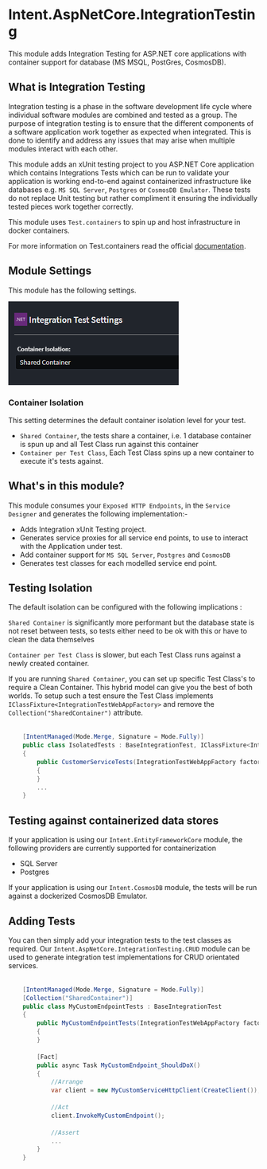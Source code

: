 ﻿# Intent.AspNetCore.IntegrationTesting

This module adds Integration Testing for ASP.NET core applications with container support for database (MS MSQL, PostGres, CosmosDB).

## What is Integration Testing

Integration testing is a phase in the software development life cycle where individual software modules are combined and tested as a group. The purpose of integration testing is to ensure that the different components of a software application work together as expected when integrated. This is done to identify and address any issues that may arise when multiple modules interact with each other.

This module adds an xUnit testing project to you ASP.NET Core application which contains Integrations Tests which can be run to validate your application is working end-to-end against containerized infrastructure like databases e.g. `MS SQL Server`, `Postgres` or `CosmosDB Emulator`. These tests do not replace Unit testing but rather compliment it ensuring the individually tested pieces work together correctly.

This module uses `Test.containers` to spin up and host infrastructure in docker containers.

For more information on Test.containers read the official [documentation](https://testcontainers.com/).

## Module Settings

This module has the following settings.

![Integration Testing Settings](./docs/images/integration-test-settings.png)

### Container Isolation

This setting determines the default container isolation level for your test.

- `Shared Container`, the tests share a container, i.e. 1 database container is spun up and all Test Class run against this container
- `Container per Test Class`, Each Test Class spins up a new container to execute it's tests against.

## What's in this module?

This module consumes your `Exposed HTTP Endpoints`, in the `Service Designer` and generates the following implementation:-

- Adds Integration xUnit Testing project.
- Generates service proxies for all service end points, to use to interact with the Application under test.
- Add container support for `MS SQL Server`, `Postgres` and `CosmosDB`
- Generates test classes for each modelled service end point.

## Testing Isolation

The default isolation can be configured with the following implications :

`Shared Container` is significantly more performant but the database state is not reset between tests, so tests either need to be ok with this or have to clean the data themselves

`Container per Test Class` is slower, but each Test Class runs against a newly created container.

If you are running `Shared Container`, you can set up specific Test Class's to require a Clean Container. This hybrid model can give you the best of both worlds. To setup such a test ensure the Test Class implements `IClassFixture<IntegrationTestWebAppFactory>` and remove the `Collection("SharedContainer")` attribute.

```csharp

    [IntentManaged(Mode.Merge, Signature = Mode.Fully)]
    public class IsolatedTests : BaseIntegrationTest, IClassFixture<IntegrationTestWebAppFactory>
    {
        public CustomerServiceTests(IntegrationTestWebAppFactory factory) : base(factory)
        {
        }
        ...
    }
```

## Testing against containerized data stores

If your application is using our `Intent.EntityFrameworkCore` module, the following providers are currently supported for containerization

- SQL Server
- Postgres

If your application is using our `Intent.CosmosDB` module, the tests will be run against a dockerized CosmosDB Emulator.

## Adding Tests

You can then simply add your integration tests to the test classes as required.
Our `Intent.AspNetCore.IntegrationTesting.CRUD` module can be used to generate integration test implementations for CRUD orientated services.

```csharp

    [IntentManaged(Mode.Merge, Signature = Mode.Fully)]
    [Collection("SharedContainer")]
    public class MyCustomEndpointTests : BaseIntegrationTest
    {
        public MyCustomEndpointTests(IntegrationTestWebAppFactory factory) : base(factory)
        {
        }

        [Fact]
        public async Task MyCustomEndpoint_ShouldDoX()
        {
            //Arrange
            var client = new MyCustomServiceHttpClient(CreateClient());

            //Act
            client.InvokeMyCustomEndpoint();

            //Assert
            ...
        }
    }
```
